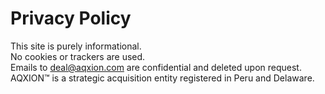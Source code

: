 # Privacy Policy

This site is purely informational.  
No cookies or trackers are used.  
Emails to deal@aqxion.com are confidential and deleted upon request.  
AQXION™ is a strategic acquisition entity registered in Peru and Delaware.
